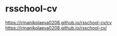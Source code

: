 # rsschool-cv
https://irinanikolaeva0208.github.io/rsschool-cv/cv
https://irinanikolaeva0208.github.io/rsschool-cv/
